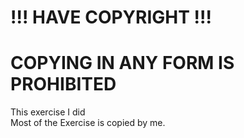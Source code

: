 # !!! HAVE COPYRIGHT !!!    
# COPYING IN ANY FORM IS PROHIBITED
This exercise I did \
Most of the Exercise is copied by me.
